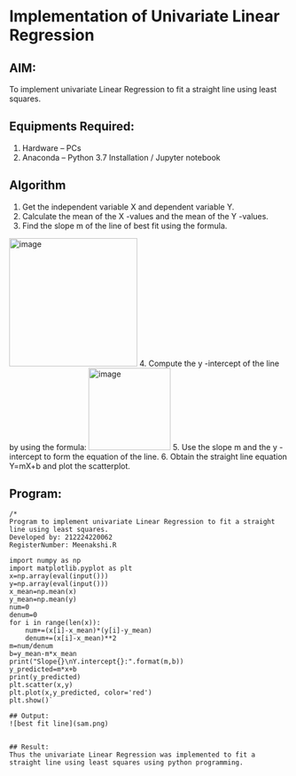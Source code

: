 # Implementation of Univariate Linear Regression
## AIM:
To implement univariate Linear Regression to fit a straight line using least squares.

## Equipments Required:
1. Hardware – PCs
2. Anaconda – Python 3.7 Installation / Jupyter notebook

## Algorithm
1. Get the independent variable X and dependent variable Y.
2. Calculate the mean of the X -values and the mean of the Y -values.
3. Find the slope m of the line of best fit using the formula. 
<img width="231" alt="image" src="https://user-images.githubusercontent.com/93026020/192078527-b3b5ee3e-992f-46c4-865b-3b7ce4ac54ad.png">
4. Compute the y -intercept of the line by using the formula:
<img width="148" alt="image" src="https://user-images.githubusercontent.com/93026020/192078545-79d70b90-7e9d-4b85-9f8b-9d7548a4c5a4.png">
5. Use the slope m and the y -intercept to form the equation of the line.
6. Obtain the straight line equation Y=mX+b and plot the scatterplot.

## Program:
```
/*
Program to implement univariate Linear Regression to fit a straight line using least squares.
Developed by: 212224220062
RegisterNumber: Meenakshi.R

import numpy as np
import matplotlib.pyplot as plt
x=np.array(eval(input()))
y=np.array(eval(input()))
x_mean=np.mean(x)
y_mean=np.mean(y)
num=0
denum=0
for i in range(len(x)):
    num+=(x[i]-x_mean)*(y[i]-y_mean)
    denum+=(x[i]-x_mean)**2
m=num/denum
b=y_mean-m*x_mean
print("Slope{}\nY.intercept{}:".format(m,b))
y_predicted=m*x+b
print(y_predicted)
plt.scatter(x,y)
plt.plot(x,y_predicted, color='red')
plt.show()`

## Output:
![best fit line](sam.png)


## Result:
Thus the univariate Linear Regression was implemented to fit a straight line using least squares using python programming.
